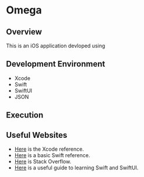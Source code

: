 # Omega
## Overview
This is an iOS application devloped using 
## Development Environment
* Xcode
* Swift
* SwiftUI
* JSON

## Execution


## Useful Websites

* [Here](https://developer.apple.com/documentation/xcode) is the Xcode reference.
* [Here](https://developer.apple.com/swift/) is a basic Swift reference.
* [Here](https://stackoverflow.com) is Stack Overflow.
* [Here](https://www.hackingwithswift.com) is a useful guide to learning Swift and SwiftUI.
